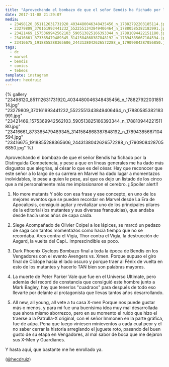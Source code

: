 ```yaml
---
title: "Aprovechando el bombazo de que el señor Bendis ha fichado por la Distinguida Competencia, y pese a que en líneas generales me ha dado más disgustos que alegrías, al césar lo que es del césar"
date: 2017-11-08 21:29:07
media: 
  - 23498120_851112631731920_4034480046348435456_n_17882792203185114.jpg
  - 23279809_370161993441232_5522551343849406464_n_17880585382183991.jpg
  - 23421469_1575369942562103_590513825166393344_n_17881094422151180.jpg
  - 23416661_873365479489345_3141584868387848192_n_17894385667104594.jpg
  - 23416675_1918855288365606_2443138042626572288_n_17909084287056850.jpg
tags: 
  - dc
  - marvel
  - bendis
  - comics
  - tebeos
template: instagram
author: hecdruiz
---
```


{% gallery "23498120_851112631731920_4034480046348435456_n_17882792203185114.jpg" "23279809_370161993441232_5522551343849406464_n_17880585382183991.jpg" "23421469_1575369942562103_590513825166393344_n_17881094422151180.jpg" "23416661_873365479489345_3141584868387848192_n_17894385667104594.jpg" "23416675_1918855288365606_2443138042626572288_n_17909084287056850.jpg" %}

Aprovechando el bombazo de que el señor Bendis ha fichado por la Distinguida Competencia, y pese a que en líneas generales me ha dado más disgustos que alegrías, al césar lo que es del césar. Hay que reconocer que este señor a lo largo de su carrera en Marvel ha dado lugar a momentazos inolvidables, le pese a quien le pese, así que os dejo un listado de los cinco que a mi personalmente más me implosionaron el cerebro. ¡¡Spoiler alert!!

1. No more mutants
Y sólo con esa frase y ese concepto, en uno de los mejores eventos que se pueden recordar en Marvel desde La Era de Apocalípsis, consiguió agitar y revitalizar uno de los principales pilares de la editorial (los mutantes y sus diversas franquicias), que andaba desde hacía unos años de capa caída.

2. Siege
Acompañado de Olivier Coipel a los lápices, se marcó un pedazo de saga con tantos momentazos como hacía tiempo que no se recordaba. Ares contra el Vigía, Thor contra el Vigía, la destrucción de Asgard, la vuelta del Capi.. Imprescindible es poco.

3. Dark Phoenix Cyclops
Bombazo final a toda la época de Bendis en los Vengadores con el evento Avengers vs. Xmen. Porque supuso el giro final de Cíclope hacia el lado oscuro y porque traer al Fénix de vuelta en esto de los mutantes y hacerlo TAN bien son palabras mayores.

4. La muerte de Peter Parker
Vale que fue en el Universo Ultimate, pero además del record de constancia que consiguió este hombre junto a Mark Bagley, hay que tenerlos "cuadraos" para después de todo eso llevarte por delante al protagonista que llevas tantos años desarrollando.

5. All new, all young, all vete a tu casa X-men
Porque nos puede gustar más o menos, y para mi fue una buenísima idea muy mal desarrollada que ahora mismo aborrezco, pero en su momento el ruido que hizo el traerse a la Patrulla-X original, con el señor Immonen en la parte gráfica, fue de aúpa. Pena que luego viniesen minieventos a cada cual peor y el no saber cerrar la historia arreglando el juguete roto, pasando del buen gusto de su etapa en Vengadores, al mal sabor de boca que me dejaron sus X-Men y Guardianes.

Y hasta aquí, que bastante me he enrollado ya.

([@hecdruiz](https://instagram.com/hecdruiz))
